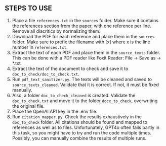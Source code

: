 ## STEPS TO USE

1. Place a file `references.txt` in the `sources` folder. Make sure it contains the references section from the paper, with one reference per line. Remove all diacritics by normalizing them.
2. Download the PDF for each reference and place them in the `sources` folder. Make sure to prefix the filename with [x] where x is the line number in `references.txt`.
3. Extract the text of each PDF and place them in the `source_texts` folder. This can be done with a PDF reader like Foxit Reader: File -> Save as -> *.txt
4. Extract the text of the document to check and save it to `doc_to_check/doc_to_check.txt`.
5. Run `pdf_text_sanitizer.py`. The texts will be cleaned and saved to `source_texts_cleaned`. Validate that it is correct. If not, it must be fixed manually.
6. Also, a folder `doc_to_check_cleaned` is created. Validate the `doc_to_check.txt` and move it to the folder `docx_to_check`, overwriting the original file.
5. Place the OpenAI API key in the .env file.
6. Run `citation_mapper.py`. Check the results exhaustively in the `doc_to_check` folder. All citations should be found and mapped to references as well as to files. Unfortunately, GPT4o often fails partly in this task, so you might have to try and run the code multiple times. Possibly, you can manually combine the results of multiple runs.